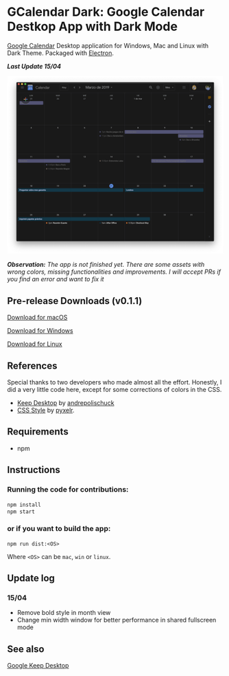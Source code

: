 # GCalendar Dark: Google Calendar Destkop App with Dark Mode
[Google Calendar](https://calendar.google.com "Google Calendar") Desktop application for Windows, Mac and Linux with Dark Theme. Packaged with [Electron](https://electronjs.org/ "Electron").

***Last Update 15/04***

![GCalendar Dark](https://github.com/lukassr/gcalendar-dark-desktop/blob/master/media/screenshot.png)

***Observation:** The app is not finished yet. There are some assets with wrong colors, missing functionalities and improvements. I will accept PRs if you find an error and want to fix it* 

## Pre-release Downloads (v0.1.1)
[Download for macOS](https://github.com/lukassr/gcalendar-dark-desktop/releases/download/v0.1.1/GCalendar.Dark-0.1.1.dmg)

[Download for Windows](https://github.com/lukassr/gcalendar-dark-desktop/releases/download/v0.1.1/GCalendar.Dark.Setup.0.1.1.exe)

[Download for Linux](https://github.com/lukassr/gcalendar-dark-desktop/releases/download/v0.1.1/gcalendardark_0.1.1_amd64.deb)
## References
Special thanks to two developers who made almost all the effort. Honestly, I did a very little code here, except for some corrections of colors in the CSS.
- [Keep Desktop]( https://github.com/andrepolischuk/keep) by [andrepolischuck](https://github.com/andrepolischuk/)
- [CSS Style](https://github.com/pyxelr/Dark_Google_Calendar) by [pyxelr](https://github.com/pyxelr).

## Requirements
- npm

## Instructions
### Running the code for contributions:
```
npm install
npm start
```
### or if you want to build the app:
```
npm run dist:<OS>
```
Where `<OS>` can be `mac`, `win` or `linux`.


## Update log

### 15/04
- Remove bold style in month view
- Change min width window for better performance in shared fullscreen mode

## See also
[Google Keep Desktop](https://github.com/lukassr/keep-desktop)

